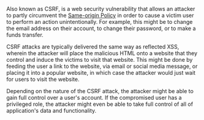 Also known as CSRF, is a web security vulnerability that allows an attacker to partly circumvent the [Same-origin Policy](obsidian://open?vault=security-notes&file=Offensive%20Security%2FWeb%20Application%20Security%2FClient-side%20Vulnerabilities%2FCross-Origin%20Resource%20Sharing%20(CORS)%2FSame-origin%20Policy%2FIntroduction) in order to cause a victim user to perform an action unintentionally. For example, this might be to change the email address on their account, to change their password, or to make a funds transfer.

<!-- @TODO: Link XSS -->
CSRF attacks are typically delivered the same way as reflected XSS, wherein the attacker will place the malicious HTML onto a website that they control and induce the victims to visit that website. This might be done by feeding the user a link to the website, via email or social media message, or placing it into a popular website, in which case the attacker would just wait for users to visit the website.

Depending on the nature of the CSRF attack, the attacker might be able to gain full control over a user's account. If the compromised user has a privileged role, the attacker might even be able to take full control of all of application's data and functionality.